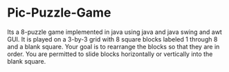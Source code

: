 # Pic-Puzzle-Game
Its a 8-puzzle game implemented in java using java and java swing and awt GUI.
It is played on a 3-by-3 grid with 8 square blocks labeled 1 through 8 and a blank square. Your goal is to rearrange the blocks so that they are in order.
You are permitted to slide blocks horizontally or vertically into the blank square.
